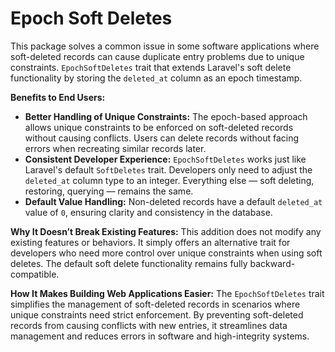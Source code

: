 # Epoch Soft Deletes

This package solves a common issue in some software applications where soft-deleted records can cause duplicate entry problems due to unique constraints. `EpochSoftDeletes` trait that extends Laravel's soft delete functionality by storing the `deleted_at` column as an epoch timestamp.

**Benefits to End Users:**

- **Better Handling of Unique Constraints:** The epoch-based approach allows unique constraints to be enforced on soft-deleted records without causing conflicts. Users can delete records without facing errors when recreating similar records later.
- **Consistent Developer Experience:** `EpochSoftDeletes` works just like Laravel's default `SoftDeletes` trait. Developers only need to adjust the `deleted_at` column type to an integer. Everything else — soft deleting, restoring, querying — remains the same.
- **Default Value Handling:** Non-deleted records have a default `deleted_at` value of `0`, ensuring clarity and consistency in the database.


**Why It Doesn’t Break Existing Features:** This addition does not modify any existing features or behaviors. It simply offers an alternative trait for developers who need more control over unique constraints when using soft deletes. The default soft delete functionality remains fully backward-compatible.

**How It Makes Building Web Applications Easier:** The `EpochSoftDeletes` trait simplifies the management of soft-deleted records in scenarios where unique constraints need strict enforcement. By preventing soft-deleted records from causing conflicts with new entries, it streamlines data management and reduces errors in software and high-integrity systems.
